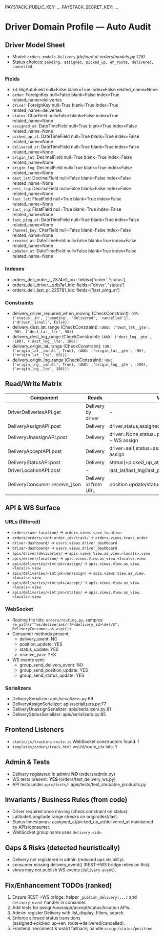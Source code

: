 PAYSTACK_PUBLIC_KEY:  …
PAYSTACK_SECRET_KEY:  …
# Driver Domain Profile — Auto Audit
## Driver Model Sheet
- Model: `orders.models.Delivery`  *(defined at orders/models.py:128)*
- Status choices: `pending, assigned, picked_up, en_route, delivered, cancelled`
### Fields
- `id`: BigAutoField  null=False blank=True index=False related_name=None
- `order`: ForeignKey  null=False blank=False index=True related_name=deliveries
- `driver`: ForeignKey  null=True blank=True index=True related_name=deliveries
- `status`: CharField  null=False blank=False index=True related_name=None
- `assigned_at`: DateTimeField  null=True blank=True index=False related_name=None
- `picked_up_at`: DateTimeField  null=True blank=True index=False related_name=None
- `delivered_at`: DateTimeField  null=True blank=True index=False related_name=None
- `origin_lat`: DecimalField  null=True blank=True index=False related_name=None
- `origin_lng`: DecimalField  null=True blank=True index=False related_name=None
- `dest_lat`: DecimalField  null=False blank=False index=False related_name=None
- `dest_lng`: DecimalField  null=False blank=False index=False related_name=None
- `last_lat`: FloatField  null=True blank=True index=False related_name=None
- `last_lng`: FloatField  null=True blank=True index=False related_name=None
- `last_ping_at`: DateTimeField  null=True blank=True index=False related_name=None
- `channel_key`: CharField  null=False blank=False index=False related_name=None
- `created_at`: DateTimeField  null=False blank=True index=False related_name=None
- `updated_at`: DateTimeField  null=False blank=True index=False related_name=None

### Indexes
- orders_deli_order_i_2374e2_idx: fields=['order', 'status']
- orders_deli_driver__adb7af_idx: fields=['driver', 'status']
- orders_deli_last_pi_225781_idx: fields=['last_ping_at']

### Constraints
- delivery_driver_required_when_moving (CheckConstraint): `(OR: ('status__in', ['pending', 'delivered', 'cancelled']), ('driver__isnull', False))`
- delivery_dest_lat_range (CheckConstraint): `(AND: ('dest_lat__gte', -90), ('dest_lat__lte', 90))`
- delivery_dest_lng_range (CheckConstraint): `(AND: ('dest_lng__gte', -180), ('dest_lng__lte', 180))`
- delivery_origin_lat_range (CheckConstraint): `(OR: ('origin_lat__isnull', True), (AND: ('origin_lat__gte', -90), ('origin_lat__lte', 90)))`
- delivery_origin_lng_range (CheckConstraint): `(OR: ('origin_lng__isnull', True), (AND: ('origin_lng__gte', -180), ('origin_lng__lte', 180)))`

## Read/Write Matrix
| Component | Reads | Writes | File:Line |
|---|---|---|---|
| DriverDeliveriesAPI.get | Delivery by driver | - | apis/views.py:160 |
| DeliveryAssignAPI.post | Delivery | driver,status,assigned_at + WS assign | apis/views.py:170 |
| DeliveryUnassignAPI.post | Delivery | driver=None,status=pending,assigned_at=None + WS assign | apis/views.py:184 |
| DeliveryAcceptAPI.post | Delivery | driver=self,status=assigned,assigned_at + WS assign | apis/views.py:197 |
| DeliveryStatusAPI.post | Delivery | status(+picked_up_at/delivered_at) + WS status | apis/views.py:208 |
| DriverLocationAPI.post | - | last_lat/last_lng/last_ping_at + WS position | apis/views.py:226 |
| DeliveryConsumer.receive_json | Delivery id from URL | position.update/status.update | orders/consumers.py:18 |

## API & WS Surface
### URLs (filtered)
- `orders/save-location/` → `orders.views.save_location`
- `orders/orders/<int:order_id>/track/` → `orders.views.track_order`
- `driver-dashboard/` → `users.views.driver_dashboard`
- `driver-dashboard/` → `users.views.driver_dashboard`
- `apis/driver/deliveries/` → `apis.views.View.as_view.<locals>.view`
- `apis/driver/location/` → `apis.views.View.as_view.<locals>.view`
- `apis/deliveries/<int:pk>/assign/` → `apis.views.View.as_view.<locals>.view`
- `apis/deliveries/<int:pk>/unassign/` → `apis.views.View.as_view.<locals>.view`
- `apis/deliveries/<int:pk>/accept/` → `apis.views.View.as_view.<locals>.view`
- `apis/deliveries/<int:pk>/status/` → `apis.views.View.as_view.<locals>.view`

### WebSocket
- Routing file hits: `orders/routing.py`, samples: `    re_path(r"^ws/deliveries/(?P<delivery_id>\d+)/$", DeliveryConsumer.as_asgi())`
- Consumer methods present:
  - delivery_event: NO
  - position_update: YES
  - status_update: YES
  - receive_json: YES
- WS events sent:
  - group_send_delivery_event: NO
  - group_send_position_update: YES
  - group_send_status_update: YES

### Serializers
- DeliverySerializer: apis/serializers.py:69
- DeliveryAssignSerializer: apis/serializers.py:77
- DeliveryUnassignSerializer: apis/serializers.py:81
- DeliveryStatusSerializer: apis/serializers.py:85

## Frontend Listeners
- `static/js/tracking-route.js` WebSocket constructors found: 1
- `templates/orders/track.html` wsUrl/route_ctx hits: 1

## Admin & Tests
- Delivery registered in admin: **NO**  (orders/admin.py)
- WS tests present: **YES**  (orders/test_delivery_ws.py)
- API tests under `apis/tests/`: apis/tests/test_shopable_products.py

## Invariants / Business Rules (from code)
- Driver required once moving (check constraint on status).
- Latitude/Longitude range checks on origin/dest/last.
- Status timestamps: assigned_at/picked_up_at/delivered_at maintained by APIs/consumer.
- WebSocket group name uses `delivery.<id>`.

## Gaps & Risks (detected heuristically)
- Delivery not registered in admin (reduced ops visibility).
- consumer missing delivery_event() (REST→WS bridge relies on this).
- views may not publish WS events (`delivery.event`).

## Fix/Enhancement TODOs (ranked)
1) Ensure REST→WS bridge: helper `_publish_delivery(...)` and `delivery_event` handler in consumer.
2) Add tests for assign/unassign/accept/status/location APIs.
3) Admin: register Delivery with list_display, filters, search.
4) Enforce allowed status transitions (assigned→picked_up→en_route→delivered/cancelled).
5) Frontend: reconnect & wsUrl fallback; handle `assign/status/position`.
